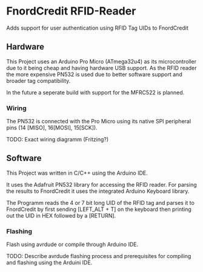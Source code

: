 # FnordCredit RFID-Reader
Adds support for user authentication using RFID Tag UIDs to FnordCredit

## Hardware
This Project uses an Arduino Pro Micro (ATmega32u4) as its microcontroller due to it being cheap and having hardware USB support.
As the RFID reader the more expensive PN532 is used due to better software support and broader tag compatibility.

In the future a seperate build with support for the MFRC522 is planned. 

### Wiring
The PN532 is connected with the Pro Micro using its native SPI peripheral pins (14 [MISO], 16[MOSI], 15[SCK]).

TODO: Exact wiring diagramm (Fritzing?)


## Software
This Project was written in C/C++ using the Arduino IDE.

It uses the Adafruit PN532 library for accessing the RFID reader.
For parsing the results to FnordCredit it uses the integrated Arduino Keyboard library.

The Programm reads the 4 or 7 bit long UID of the RFID tag and parses it to FnordCredit by first sending [LEFT_ALT + T] on the keyboard then printing out the UID in HEX followed by a [RETURN].

### Flashing
Flash using avrdude or compile through Arduino IDE.

TODO: Describe avrdude flashing process and prerequisites for compiling and flashing using the Arduini IDE.

